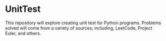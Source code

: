 # UnitTest

This repository will explore creating unit test for Python programs.  Problems solved will come from a variety of sources; including, LeetCode, Project Euler, and others.
